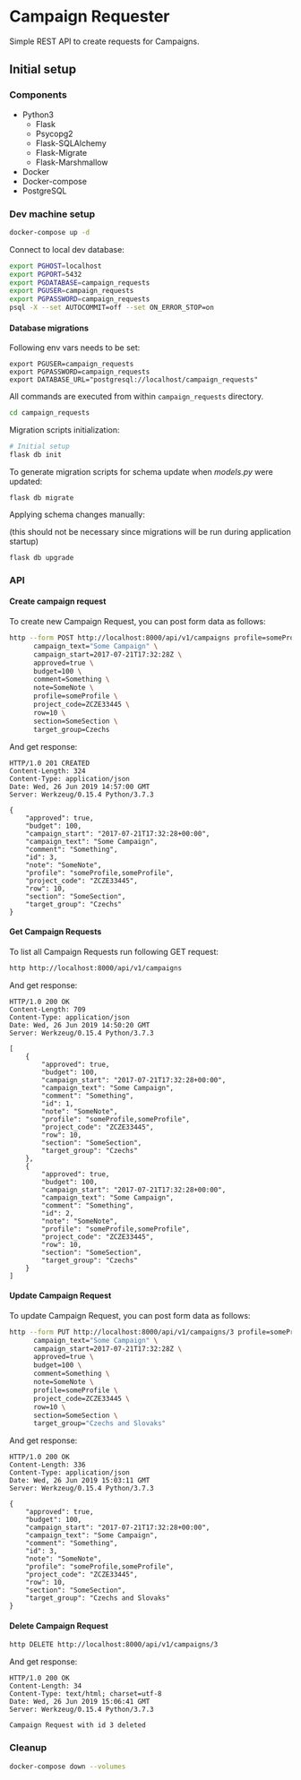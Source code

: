 # Campaign Requester

Simple REST API to create requests for Campaigns.

## Initial setup

### Components

- Python3
  - Flask
  - Psycopg2
  - Flask-SQLAlchemy 
  - Flask-Migrate
  - Flask-Marshmallow
- Docker
- Docker-compose
- PostgreSQL

### Dev machine setup

``` bash
docker-compose up -d
```

Connect to local dev database:
```bash
export PGHOST=localhost
export PGPORT=5432
export PGDATABASE=campaign_requests
export PGUSER=campaign_requests
export PGPASSWORD=campaign_requests
psql -X --set AUTOCOMMIT=off --set ON_ERROR_STOP=on
```

#### Database migrations

Following env vars needs to be set:
```
export PGUSER=campaign_requests
export PGPASSWORD=campaign_requests
export DATABASE_URL="postgresql://localhost/campaign_requests"
```

All commands are executed from within `campaign_requests` directory.

```bash
cd campaign_requests
```

Migration scripts initialization:
``` bash
# Initial setup
flask db init
```

To generate migration scripts for schema update when *models.py* were updated:
```
flask db migrate
```

Applying schema changes manually:

(this should not be necessary since migrations will be run during application startup)
```
flask db upgrade
```

### API

#### Create campaign request

To create new Campaign Request, you can post form data as follows:

```BASH
http --form POST http://localhost:8000/api/v1/campaigns profile=someProfile \
      campaign_text="Some Campaign" \
      campaign_start=2017-07-21T17:32:28Z \
      approved=true \
      budget=100 \
      comment=Something \
      note=SomeNote \
      profile=someProfile \
      project_code=ZCZE33445 \
      row=10 \
      section=SomeSection \
      target_group=Czechs
```

And get response:

```
HTTP/1.0 201 CREATED
Content-Length: 324
Content-Type: application/json
Date: Wed, 26 Jun 2019 14:57:00 GMT
Server: Werkzeug/0.15.4 Python/3.7.3

{
    "approved": true,
    "budget": 100,
    "campaign_start": "2017-07-21T17:32:28+00:00",
    "campaign_text": "Some Campaign",
    "comment": "Something",
    "id": 3,
    "note": "SomeNote",
    "profile": "someProfile,someProfile",
    "project_code": "ZCZE33445",
    "row": 10,
    "section": "SomeSection",
    "target_group": "Czechs"
}

```

#### Get Campaign Requests

To list all Campaign Requests run following GET request:

```bash
http http://localhost:8000/api/v1/campaigns
```

And get response:

```
HTTP/1.0 200 OK
Content-Length: 709
Content-Type: application/json
Date: Wed, 26 Jun 2019 14:50:20 GMT
Server: Werkzeug/0.15.4 Python/3.7.3

[
    {
        "approved": true,
        "budget": 100,
        "campaign_start": "2017-07-21T17:32:28+00:00",
        "campaign_text": "Some Campaign",
        "comment": "Something",
        "id": 1,
        "note": "SomeNote",
        "profile": "someProfile,someProfile",
        "project_code": "ZCZE33445",
        "row": 10,
        "section": "SomeSection",
        "target_group": "Czechs"
    },
    {
        "approved": true,
        "budget": 100,
        "campaign_start": "2017-07-21T17:32:28+00:00",
        "campaign_text": "Some Campaign",
        "comment": "Something",
        "id": 2,
        "note": "SomeNote",
        "profile": "someProfile,someProfile",
        "project_code": "ZCZE33445",
        "row": 10,
        "section": "SomeSection",
        "target_group": "Czechs"
    }
]
```

#### Update Campaign Request

To update Campaign Request, you can post form data as follows:

``` bash
http --form PUT http://localhost:8000/api/v1/campaigns/3 profile=someProfile \
      campaign_text="Some Campaign" \
      campaign_start=2017-07-21T17:32:28Z \
      approved=true \
      budget=100 \
      comment=Something \
      note=SomeNote \
      profile=someProfile \
      project_code=ZCZE33445 \
      row=10 \
      section=SomeSection \
      target_group="Czechs and Slovaks"
```

And get response:

```
HTTP/1.0 200 OK
Content-Length: 336
Content-Type: application/json
Date: Wed, 26 Jun 2019 15:03:11 GMT
Server: Werkzeug/0.15.4 Python/3.7.3

{
    "approved": true,
    "budget": 100,
    "campaign_start": "2017-07-21T17:32:28+00:00",
    "campaign_text": "Some Campaign",
    "comment": "Something",
    "id": 3,
    "note": "SomeNote",
    "profile": "someProfile,someProfile",
    "project_code": "ZCZE33445",
    "row": 10,
    "section": "SomeSection",
    "target_group": "Czechs and Slovaks"
}
```

#### Delete Campaign Request

```bash
http DELETE http://localhost:8000/api/v1/campaigns/3
```

And get response:

```
HTTP/1.0 200 OK
Content-Length: 34
Content-Type: text/html; charset=utf-8
Date: Wed, 26 Jun 2019 15:06:41 GMT
Server: Werkzeug/0.15.4 Python/3.7.3

Campaign Request with id 3 deleted
```

### Cleanup

```bash
docker-compose down --volumes
```
